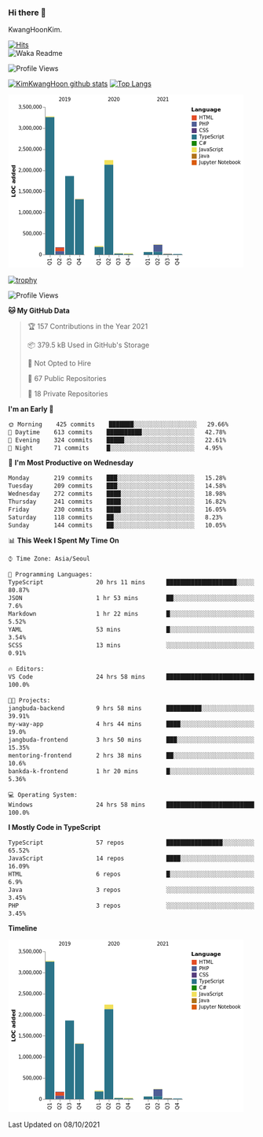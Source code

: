 ### Hi there 👋

KwangHoonKim.

[![Hits](https://hits.seeyoufarm.com/api/count/incr/badge.svg?url=https%3A%2F%2Fgithub.com%2Frhkdgns95)](https://hits.seeyoufarm.com)  
![Waka Readme](https://github.com/rhkdgns95/rhkdgns95/workflows/Waka%20Readme/badge.svg)

![Profile Views](http://img.shields.io/badge/Profile%20Views-0-blue)

[![KimKwangHoon github stats](https://github-readme-stats.vercel.app/api?username=rhkdgns95&show_icons=true)](https://github.com/rhkdgns95/github-readme-stats)   [![Top Langs](https://github-readme-stats.vercel.app/api/top-langs/?username=rhkdgns95&layout=compact)](https://github.com/rhkdgns95/github-readme-stats)   


![Chart not found](https://raw.githubusercontent.com/rhkdgns95/rhkdgns95/master/charts/bar_graph.png) 

[![trophy](https://github-profile-trophy.vercel.app/?username=rhkdgns95)](https://github.com/rhkdgns95/github-profile-trophy)

<!--START_SECTION:waka-->
![Profile Views](http://img.shields.io/badge/Profile%20Views-3-blue)

**🐱 My GitHub Data** 

> 🏆 157 Contributions in the Year 2021
 > 
> 📦 379.5 kB Used in GitHub's Storage 
 > 
> 🚫 Not Opted to Hire
 > 
> 📜 67 Public Repositories 
 > 
> 🔑 18 Private Repositories  
 > 
**I'm an Early 🐤** 

```text
🌞 Morning    425 commits    ███████░░░░░░░░░░░░░░░░░░   29.66% 
🌆 Daytime    613 commits    ██████████░░░░░░░░░░░░░░░   42.78% 
🌃 Evening    324 commits    █████░░░░░░░░░░░░░░░░░░░░   22.61% 
🌙 Night      71 commits     █░░░░░░░░░░░░░░░░░░░░░░░░   4.95%

```
📅 **I'm Most Productive on Wednesday** 

```text
Monday       219 commits    ███░░░░░░░░░░░░░░░░░░░░░░   15.28% 
Tuesday      209 commits    ███░░░░░░░░░░░░░░░░░░░░░░   14.58% 
Wednesday    272 commits    ████░░░░░░░░░░░░░░░░░░░░░   18.98% 
Thursday     241 commits    ████░░░░░░░░░░░░░░░░░░░░░   16.82% 
Friday       230 commits    ████░░░░░░░░░░░░░░░░░░░░░   16.05% 
Saturday     118 commits    ██░░░░░░░░░░░░░░░░░░░░░░░   8.23% 
Sunday       144 commits    ██░░░░░░░░░░░░░░░░░░░░░░░   10.05%

```


📊 **This Week I Spent My Time On** 

```text
⌚︎ Time Zone: Asia/Seoul

💬 Programming Languages: 
TypeScript               20 hrs 11 mins      ████████████████████░░░░░   80.87% 
JSON                     1 hr 53 mins        ██░░░░░░░░░░░░░░░░░░░░░░░   7.6% 
Markdown                 1 hr 22 mins        █░░░░░░░░░░░░░░░░░░░░░░░░   5.52% 
YAML                     53 mins             █░░░░░░░░░░░░░░░░░░░░░░░░   3.54% 
SCSS                     13 mins             ░░░░░░░░░░░░░░░░░░░░░░░░░   0.91%

🔥 Editors: 
VS Code                  24 hrs 58 mins      █████████████████████████   100.0%

🐱‍💻 Projects: 
jangbuda-backend         9 hrs 58 mins       ██████████░░░░░░░░░░░░░░░   39.91% 
my-way-app               4 hrs 44 mins       ████░░░░░░░░░░░░░░░░░░░░░   19.0% 
jangbuda-frontend        3 hrs 50 mins       ███░░░░░░░░░░░░░░░░░░░░░░   15.35% 
mentoring-frontend       2 hrs 38 mins       ██░░░░░░░░░░░░░░░░░░░░░░░   10.6% 
bankda-k-frontend        1 hr 20 mins        █░░░░░░░░░░░░░░░░░░░░░░░░   5.36%

💻 Operating System: 
Windows                  24 hrs 58 mins      █████████████████████████   100.0%

```

**I Mostly Code in TypeScript** 

```text
TypeScript               57 repos            ████████████████░░░░░░░░░   65.52% 
JavaScript               14 repos            ████░░░░░░░░░░░░░░░░░░░░░   16.09% 
HTML                     6 repos             █░░░░░░░░░░░░░░░░░░░░░░░░   6.9% 
Java                     3 repos             ░░░░░░░░░░░░░░░░░░░░░░░░░   3.45% 
PHP                      3 repos             ░░░░░░░░░░░░░░░░░░░░░░░░░   3.45%

```


**Timeline**

![Chart not found](https://raw.githubusercontent.com/rhkdgns95/rhkdgns95/master/charts/bar_graph.png) 


 Last Updated on 08/10/2021
<!--END_SECTION:waka-->

